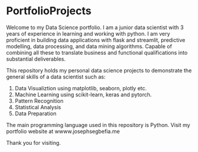 # PortfolioProjects
 Welcome to my Data Science portfolio. I am a junior data scientist with 3 years of experience in learning and working with python. I am very proficient in building data applications with flask and streamlit, predictive modelling, data processing, and data mining algorithms. Capable of combining all these to translate business and functional qualifications into substantial deliverables.

 This repository holds my personal data science projects to demonstrate the general skills of a data scientist such as:
 1. Data Visualiztion using matplotlib, seaborn, plotly etc.
 2. Machine Learning using scikit-learn, keras and pytorch.
 3. Pattern Recognition
 4. Statistical Analysis
 5. Data Preparation


 The main programming language used in this repository is Python. Visit my portfolio website at wwww.josephsegbefia.me 
 
 Thank you for visiting.

